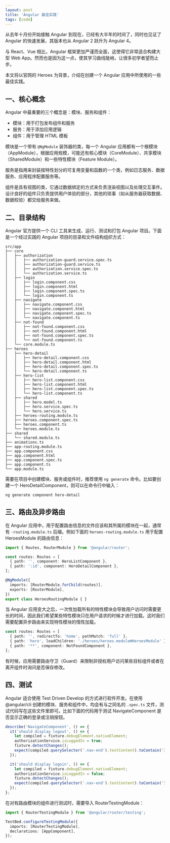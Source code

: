 ```yaml
---
layout: post
title: 'Angular 最佳实践'
tags: [code]
---
```



从去年十月份开始接触 Angular 到现在，已经有大半年的时间了，同时也见证了 Angular 的快速发展，其版本也从 Angular 2 跃升为 Angular 4。

与 React、Vue 相比，Angular 框架更加严谨而全面，这使得它非常适合构建大型 Web App。然而也是因为这一点，使其学习曲线陡峭，让很多初学者望而止步。

本文将以官网的 Heroes 为背景，介绍在创建一个 Angular 应用中所使用的一些最佳实践。


## 一、核心概念

Angular 中最重要的三个概念是：模块、服务和组件：

* 模块：用于打包发布组件和服务
* 服务：用于添加应用逻辑
* 组件：用于管理 HTML 模板

模块是一个带有 `@NgModule` 装饰器的类，每一个 Angular 应用都有一个根模块（AppModule），根据应用规模，可能还有核心模块（CoreModule）、共享模块（SharedModule）和一些特性模块（Feature Module）。

服务是指用来封装按特性划分的可复用变量和函数的一个类，例如日志服务、数据服务、应用程序配置服务等。

组件是具有视图的类，它通过数据绑定的方式来负责渲染视图以及处理交互事件。设计良好的组件只负责提供用户体验的部分，其他的琐事（如从服务器获取数据、数据校验）都交给服务来做。


## 二、目录结构

Angular 官方提供一个 CLI 工具来生成、运行、测试和打包 Angular 项目。下面是一个经过实践的 Angular 项目的目录和文件结构组织方式：

```
src/app
├── core
│   ├── authorization
│   │   ├── authorization-guard.service.spec.ts
│   │   ├── authorization-guard.service.ts
│   │   ├── authorization.service.spec.ts
│   │   └── authorization.service.ts
│   ├── login
│   │   ├── login.component.css
│   │   ├── login.component.html
│   │   ├── login.component.spec.ts
│   │   └── login.component.ts
│   ├── navigate
│   │   ├── navigate.component.css
│   │   ├── navigate.component.html
│   │   ├── navigate.component.spec.ts
│   │   └── navigate.component.ts
│   ├── not-found
│   │   ├── not-found.component.css
│   │   ├── not-found.component.html
│   │   ├── not-found.component.spec.ts
│   │   └── not-found.component.ts
│   └── core.module.ts
├── heroes
│   ├── hero-detail
│   │   ├── hero-detail.component.css
│   │   ├── hero-detail.component.html
│   │   ├── hero-detail.component.spec.ts
│   │   └── hero-detail.component.ts
│   ├── hero-list
│   │   ├── hero-list.component.css
│   │   ├── hero-list.component.html
│   │   ├── hero-list.component.spec.ts
│   │   └── hero-list.component.ts
│   ├── shared
│   │   ├── hero.model.ts
│   │   ├── hero.service.spec.ts
│   │   └── hero.service.ts
│   ├── heroes-routing.module.ts
│   ├── heroes.component.spec.ts
│   ├── heroes.component.ts
│   └── heroes.module.ts
├── shared
│   └── shared.module.ts
├── animations.ts
├── app-routing.module.ts
├── app.component.css
├── app.component.html
├── app.component.spec.ts
├── app.component.ts
└── app.module.ts
```

需要在项目中创建模块、服务或组件时，推荐使用 `ng generate` 命令。比如要创建一个 HeroDetailComponent，则可以在命令行中输入：

```sh
ng generate component hero-detail
```

## 三、路由及异步路由

在 Angular 应用中，用于配置路由信息的文件应该和其所属的模块在一起，通常有 `-routing.module.ts` 后缀。例如下面的 `heroes-routing.module.ts` 用于配置 HeroesModule 的路由信息：

```ts
import { Routes, RouterModule } from '@angular/router';

const routes: Routes = [
  { path: '', component: HeroListComponent },
  { path: ':id', component: HeroDetailComponent },
];

@NgModule({
  imports: [RouterModule.forChild(routes)],
  exports: [RouterModule],
})
export class HeroesRoutingModule { }
```

当 Angular 应用变大之后，一次性加载所有的特性模块会导致用户访问时需要更长的时间，因此我们希望某些特性模块只在用户请求的时候才进行加载。这时我们需要配置异步路由来实现特性模块的惰性加载。

```ts
const routes: Routes = [
  { path: '', redirectTo: 'home', pathMatch: 'full' },
  { path: 'hero', loadChildren: './heroes/heroes.module#HeroesModule' },
  { path: '**', component: NotFoundComponent },
];
```

有时候，应用需要路由守卫（Guard）来限制非授权用户访问某些目标组件或者在离开组件时询问是否保存修改。

## 四、测试

Angular 适合使用 Test Driven Develop 的方式进行软件开发。在使用 @angular/cli 创建的模块、服务和组件中，均会有与之同名的 `.spec.ts` 文件，测试代码写在这些文件里即可。比如下面的代码用于测试 NavigateComponent 是否显示正确的登录或注销按钮。

```ts
describe('NavigateComponent', () => {
  it('should display logout', () => {
    let compiled = fixture.debugElement.nativeElement;
    authorizationService.isLoggedIn = true;
    fixture.detectChanges();
    expect(compiled.querySelector('.nav-end').textContent).toContain('注销');
  });

  it('should display logoin', () => {
    let compiled = fixture.debugElement.nativeElement;
    authorizationService.isLoggedIn = false;
    fixture.detectChanges();
    expect(compiled.querySelector('.nav-end').textContent).toContain('登录');
  });
};
```

在对有路由模块的组件进行测试时，需要导入 RouterTestingModule：

```ts
import { RouterTestingModule } from '@angular/router/testing';

TestBed.configureTestingModule({
  imports: [RouterTestingModule],
  declarations: [AppComponent],
});
```